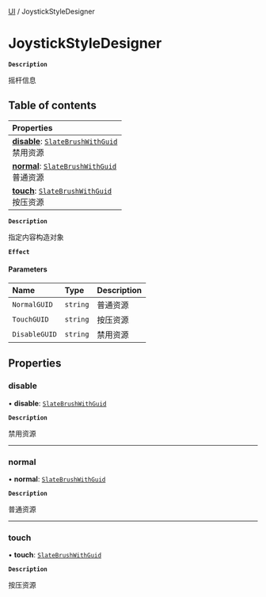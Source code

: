 [UI](../modules/UI.UI.md) / JoystickStyleDesigner

# JoystickStyleDesigner <Badge type="tip" text="Class" /> <Score text="JoystickStyleDesigner" />

**`Description`**

摇杆信息

## Table of contents

| Properties |
| :-----|
| **[disable](UI.JoystickStyleDesigner.md#disable)**: [`SlateBrushWithGuid`](UI.SlateBrushWithGuid.md) <br> 禁用资源|
| **[normal](UI.JoystickStyleDesigner.md#normal)**: [`SlateBrushWithGuid`](UI.SlateBrushWithGuid.md) <br> 普通资源|
| **[touch](UI.JoystickStyleDesigner.md#touch)**: [`SlateBrushWithGuid`](UI.SlateBrushWithGuid.md) <br> 按压资源|

**`Description`**

指定内容构造对象

**`Effect`**


#### Parameters

| Name | Type | Description |
| :------ | :------ | :------ |
| `NormalGUID` | `string` | 普通资源 |
| `TouchGUID` | `string` | 按压资源 |
| `DisableGUID` | `string` | 禁用资源 |

## Properties

### disable <Score text="disable" /> 

• **disable**: [`SlateBrushWithGuid`](UI.SlateBrushWithGuid.md)

**`Description`**

禁用资源

___

### normal <Score text="normal" /> 

• **normal**: [`SlateBrushWithGuid`](UI.SlateBrushWithGuid.md)

**`Description`**

普通资源

___

### touch <Score text="touch" /> 

• **touch**: [`SlateBrushWithGuid`](UI.SlateBrushWithGuid.md)

**`Description`**

按压资源
